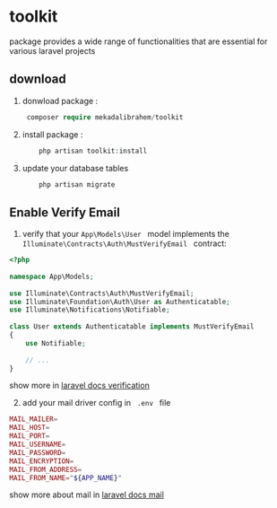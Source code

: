 # toolkit
package provides a wide range of functionalities that are essential for various laravel projects

## download 
1. donwload package :
    ```php 
     composer require mekadalibrahem/toolkit
    ```
2. install package : 
    ```php 
        php artisan toolkit:install
    ```
3. update your database tables
   ```php
       php artisan migrate
   ```
## Enable Verify Email
1. verify that your <code>App\Models\User </code> model implements the <code>Illuminate\Contracts\Auth\MustVerifyEmail </code> contract:
```php
<?php
 
namespace App\Models;
 
use Illuminate\Contracts\Auth\MustVerifyEmail;
use Illuminate\Foundation\Auth\User as Authenticatable;
use Illuminate\Notifications\Notifiable;
 
class User extends Authenticatable implements MustVerifyEmail
{
    use Notifiable;
 
    // ...
}
```
show more in [laravel docs verification](https://laravel.com/docs/11.x/verification)

2. add your mail driver config in <code> .env </code> file 
```php
MAIL_MAILER=
MAIL_HOST=
MAIL_PORT=
MAIL_USERNAME=
MAIL_PASSWORD=
MAIL_ENCRYPTION=
MAIL_FROM_ADDRESS=
MAIL_FROM_NAME="${APP_NAME}"
```
show more about mail in [laravel docs mail](https://laravel.com/docs/11.x/mail)
